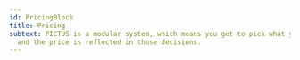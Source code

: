 ```yaml
---
id: PricingBlock
title: Pricing
subtext: PICTUS is a modular system, which means you get to pick what you want
  and the price is reflected in those decisions.
---
```

